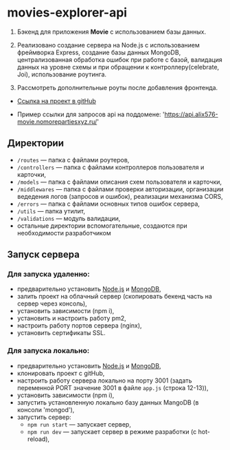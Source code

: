 # movies-explorer-api

1. Бэкенд для приложения **Movie** с использованием базы данных.

2. Реализовано создание сервера на Node.js c использованием фреймворка Express, создание базы данных MongoDB, централизованная обработка ошибок при работе с базой, валидация данных на уровне схемы и при обращении к контроллеру(celebrate, Joi), использование роутинга.

3. Рассмотреть дополнительные роуты после добавления фронтенда.
 
 + [Ссылка на проект в gitHub](https://github.com/alix1982/movies-explorer-api.git)

 + Пример ссылки для запросов api на поддомене: 'https://api.alix576-movie.nomorepartiesxyz.ru/'

## Директории

- `/routes` — папка с файлами роутеров,
- `/controllers` — папка с файлами контроллеров пользователя и карточки,
- `/models` — папка с файлами описания схем пользователя и карточки,
- `/middlewares` — папка с файлами проверки авторизации, организации ведедения логов (запросов и ошибок), реализации механизма CORS,
- `/errors` — папка с файлами основных типов ошибок сервера,
- `/utils` — папка утилит,
- `/validations` — модуль валидации,
- остальные директории вспомогательные, создаются при необходимости разработчиком

## Запуск сервера
### Для запуска удаленно:
- предварительно установить [Node.js](https://nodejs.org/en/download/) и [MongoDB](https://mongodb.prakticum-team.ru/try/download/community),
- залить проект на облачный сервер (скопировать бекенд часть на сервер через консоль),
- установить зависимости (npm i),
- установить и настроить работу pm2,
- настроить работу портов сервера (nginx),
- установить сертификаты SSL.

### Для запуска локально:
- предварительно установить [Node.js](https://nodejs.org/en/download/) и [MongoDB](https://mongodb.prakticum-team.ru/try/download/community),
- клонировать проект c gitHub,
- настроить работу сервера локально на порту 3001 (задать переменной PORT значение 3001 в файле `app.js` (строка 12-13)),
- установить зависимости (npm i),
- запустить установленную локально базу данных MangoDB (в консоли 'mongod'),
- запустить сервер:
  - `npm run start` — запускает сервер, 
  - `npm run dev` — запускает сервер в режиме разработки (с hot-reload),

